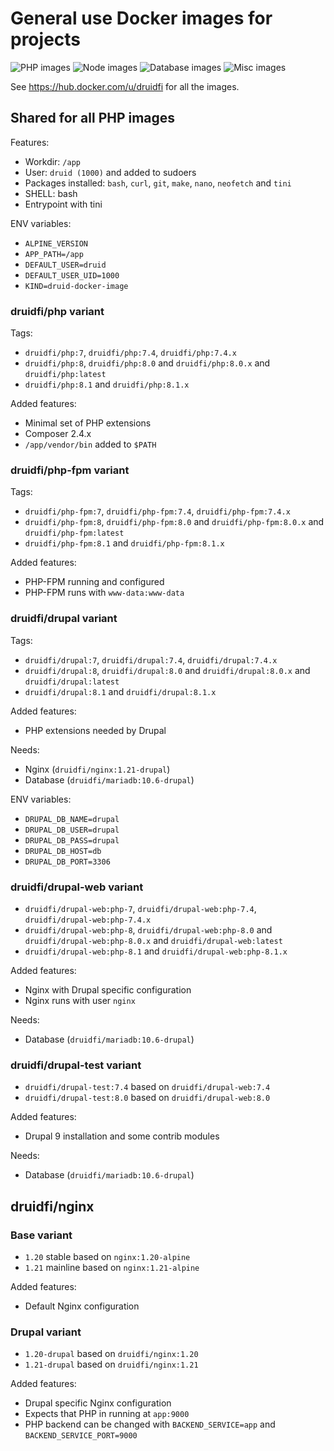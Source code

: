 # General use Docker images for projects

![PHP images](https://github.com/druidfi/docker-images/workflows/PHP%20images/badge.svg)
![Node images](https://github.com/druidfi/docker-images/workflows/Node%20images/badge.svg)
![Database images](https://github.com/druidfi/docker-images/workflows/Database%20images/badge.svg)
![Misc images](https://github.com/druidfi/docker-images/workflows/Misc%20images/badge.svg)

See https://hub.docker.com/u/druidfi for all the images.

## Shared for all PHP images

Features:

- Workdir: `/app`
- User: `druid (1000)` and added to sudoers
- Packages installed: `bash`, `curl`, `git`, `make`, `nano`, `neofetch` and `tini`
- SHELL: bash
- Entrypoint with tini

ENV variables:

- `ALPINE_VERSION`
- `APP_PATH=/app`
- `DEFAULT_USER=druid`
- `DEFAULT_USER_UID=1000`
- `KIND=druid-docker-image`

### druidfi/php variant

Tags:

- `druidfi/php:7`, `druidfi/php:7.4`, `druidfi/php:7.4.x`
- `druidfi/php:8`, `druidfi/php:8.0` and `druidfi/php:8.0.x` and `druidfi/php:latest`
- `druidfi/php:8.1` and `druidfi/php:8.1.x`

Added features:

- Minimal set of PHP extensions
- Composer 2.4.x
- `/app/vendor/bin` added  to `$PATH`

### druidfi/php-fpm variant

Tags:

- `druidfi/php-fpm:7`, `druidfi/php-fpm:7.4`, `druidfi/php-fpm:7.4.x`
- `druidfi/php-fpm:8`, `druidfi/php-fpm:8.0` and `druidfi/php-fpm:8.0.x` and `druidfi/php-fpm:latest`
- `druidfi/php-fpm:8.1` and `druidfi/php-fpm:8.1.x`

Added features:

- PHP-FPM running and configured
- PHP-FPM runs with `www-data:www-data`

### druidfi/drupal variant

Tags:

- `druidfi/drupal:7`, `druidfi/drupal:7.4`, `druidfi/drupal:7.4.x`
- `druidfi/drupal:8`, `druidfi/drupal:8.0` and `druidfi/drupal:8.0.x` and `druidfi/drupal:latest`
- `druidfi/drupal:8.1` and `druidfi/drupal:8.1.x`

Added features:

- PHP extensions needed by Drupal

Needs:

- Nginx (`druidfi/nginx:1.21-drupal`)
- Database (`druidfi/mariadb:10.6-drupal`)

ENV variables:

- `DRUPAL_DB_NAME=drupal`
- `DRUPAL_DB_USER=drupal`
- `DRUPAL_DB_PASS=drupal`
- `DRUPAL_DB_HOST=db`
- `DRUPAL_DB_PORT=3306`

### druidfi/drupal-web variant

- `druidfi/drupal-web:php-7`, `druidfi/drupal-web:php-7.4`, `druidfi/drupal-web:php-7.4.x`
- `druidfi/drupal-web:php-8`, `druidfi/drupal-web:php-8.0` and `druidfi/drupal-web:php-8.0.x` and `druidfi/drupal-web:latest`
- `druidfi/drupal-web:php-8.1` and `druidfi/drupal-web:php-8.1.x`

Added features:

- Nginx with Drupal specific configuration
- Nginx runs with user `nginx`

Needs:

- Database (`druidfi/mariadb:10.6-drupal`)

### druidfi/drupal-test variant

- `druidfi/drupal-test:7.4` based on `druidfi/drupal-web:7.4`
- `druidfi/drupal-test:8.0` based on `druidfi/drupal-web:8.0`

Added features:

- Drupal 9 installation and some contrib modules

Needs:

- Database (`druidfi/mariadb:10.6-drupal`)

## druidfi/nginx

### Base variant

- `1.20` stable based on `nginx:1.20-alpine`
- `1.21` mainline based on `nginx:1.21-alpine`

Added features:

- Default Nginx configuration

### Drupal variant

- `1.20-drupal` based on `druidfi/nginx:1.20`
- `1.21-drupal` based on `druidfi/nginx:1.21`

Added features:

- Drupal specific Nginx configuration
- Expects that PHP in running at `app:9000`
- PHP backend can be changed with `BACKEND_SERVICE=app` and `BACKEND_SERVICE_PORT=9000`
